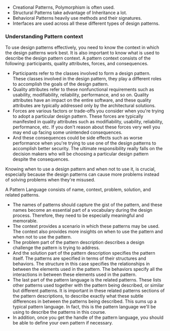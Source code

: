 - Creational Patterns, Polymorphism is often used.
- Structural Patterns take advantage of Inheritance a lot.
- Behavioral Patterns heavily use methods and their signatures.
- Interfaces are used across all these different types of design patterns.

### Understanding Pattern context
To use design patterns effectively, you need to know the context in which 
the design patterns work best. It is also important to know what is used to describe 
the design pattern context. A pattern context consists of the following: 
participants, quality attributes, forces, and consequences. 
- Participants refer to the classes involved to form a design pattern. These classes 
involved in the design pattern, they play a different roles to accomplish the goals of the design pattern. 
- Quality attributes refer to these nonfunctional requirements such as usability, 
modifiability, reliability, performance, and so on. Quality attributes have an impact 
on the entire software, and these quality attributes are typically addressed only by 
the architectural solutions. 
- Forces are various factors or trade-offs you consider when you're 
trying to adopt a particular design pattern. These forces are typically 
manifested in quality attributes such as modifiability, usability, reliability, 
performance, etc. If you don't reason about these forces very well you may end up 
facing some unintended consequences. 
- And these consequences could be side effects such as worse performance when you're trying to use 
one of the design patterns to accomplish better security. The ultimate responsibility 
really falls on the decision makers who will be choosing a particular design pattern 
despite the consequences. 

Knowing when to use a design pattern and when not to use it, 
is crucial, especially because the design patterns can cause more problems instead of solving 
problems when they're misused.

A Pattern Language consists of name, context, problem, solution, and related patterns.

- The names of patterns should capture the gist of the pattern, and these names 
become an essential part of a vocabulary during the design process. Therefore, they need 
to be especially meaningful and memorable. 
- The context provides a scenario in which these patterns may be used. The context also 
provides more insights on when to use the pattern and when not to use the pattern. 
- The problem part of the pattern description describes a design challenge the 
pattern is trying to address. 
- And the solution part of the pattern description specifies the pattern itself. The patterns are 
specified in terms of their structures and behaviors. The structure in this case specifies 
the relationships in between the elements used in the pattern. The behaviors specify 
all the interactions in between these elements used in the pattern. 
- The last part of the pattern language is the related patterns. These lists other 
patterns used together with the pattern being described, or similar but different patterns.
It is important in these related patterns sections of the pattern descriptions, 
to describe exactly what these subtle differences in between the patterns being described.
This sums up a typical pattern language. In fact, this is the pattern language we'll be using to 
describe the patterns in this course. 
- In addition, once you get the handle of the pattern language, you should be able to define 
your own pattern if necessary.